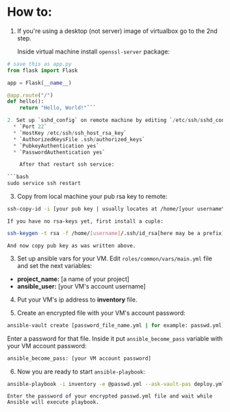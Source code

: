 
# How to:  

1. If you're using a desktop (not server) image of virtualbox go to the 2nd step.

    Inside virtual machine install `openssl-server` package:

```python
# save this as app.py
from flask import Flask

app = Flask(__name__)

@app.route("/")
def hello():
    return "Hello, World!"```  

2. Set up `sshd_config` on remote machine by editing `/etc/ssh/sshd_config` file. Uncomment the next lines with the next values:
  * `Port 22`
  * `HostKey /etc/ssh/ssh_host_rsa_key`
  * `AuthorizedKeysFile .ssh/authorized_keys` 
  * `PubkeyAuthentication yes`
  * `PasswordAuthentication yes`

    After that restart ssh service:

```bash 
sudo service ssh restart
```
3. Copy from local machine your pub rsa key to remote: 

```bash
ssh-copy-id -i [your pub key | usually locates at /home/[your username\]/.id_rsa.pub or other name which you set ] [username on remote machine]@[hostname or ip address]
```

    If you have no rsa-keys yet, first install a cuple:
```bash
ssh-keygen -t rsa -f /home/[username]/.ssh/id_rsa[here may be a prefix] 
```
    And now copy pub key as was written above.

3. Set up ansible vars for your VM. Edit `roles/common/vars/main.yml` file and set the next variables:

* **project_name:** [a name of your project]
* **ansible_user:** [your VM's account username]

4. Put your VM's ip address to **inventory** file.

5. Create an encrypted file with your VM's account password:

```bash
ansible-vault create [password_file_name.yml | for example: passwd.yml]
```
Enter a password for that file. Inside it put `ansible_become_pass` variable with your VM account password:

```bash
ansible_become_pass: [your VM account password]
```

6. Now you are ready to start `ansible-playbook`:

```bash
ansible-playbook -i inventory -e @passwd.yml --ask-vault-pas deploy.yml
```

    Enter the password of your encrypted passwd.yml file and wait while Ansible will execute playbook.
